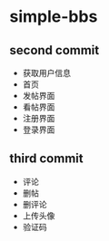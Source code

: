 # simple-bbs

## second commit
+ 获取用户信息
+ 首页
+ 发帖界面
+ 看帖界面
+ 注册界面
+ 登录界面

## third commit
+ 评论
+ 删帖
+ 删评论
+ 上传头像
+ 验证码